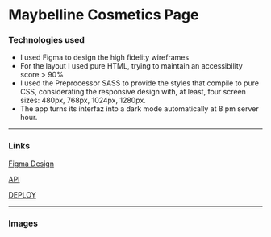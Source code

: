 # Maybelline Cosmetics Page

### Technologies used

- I used Figma to design the high fidelity wireframes
- For the layout I used pure HTML, trying to maintain an accessibility score > 90%
- I used the Preprocessor SASS to provide the styles that compile to pure CSS, considerating the responsive design with, at least, four screen sizes: 480px, 768px, 1024px, 1280px.
- The app turns its interfaz into a dark mode automatically at 8 pm server hour.

---

### Links

[Figma Design](https://www.figma.com/file/KtZIedTFPHxiryIh1Z77NO/Maybeline-Cosmetics?node-id=0%3A1)

[API](https://makeup-api.herokuapp.com/)

[DEPLOY](https://garciaarmando.github.io/maybellineCosmetics/)

---

### Images

